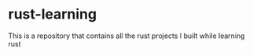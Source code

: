 # rust-learning
This is a repository that contains all the rust projects I built while learning rust
